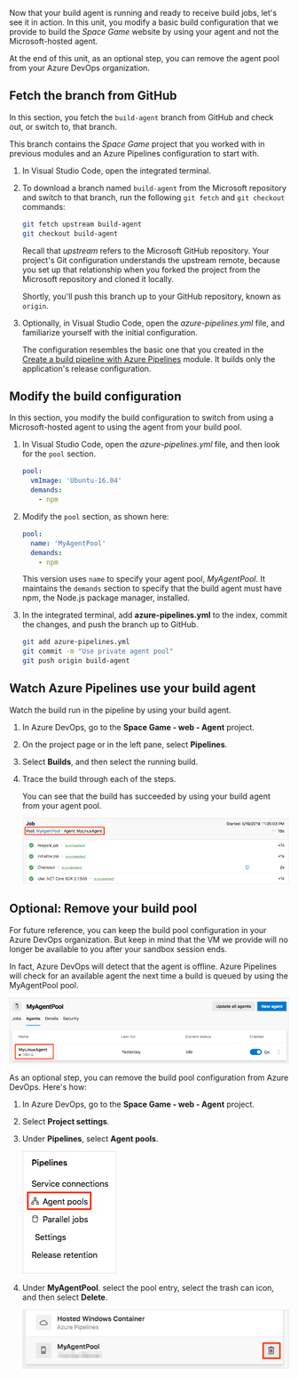 Now that your build agent is running and ready to receive build jobs, let's see it in action. In this unit, you modify a basic build configuration that we provide to build the _Space Game_ website by using your agent and not the Microsoft-hosted agent.

At the end of this unit, as an optional step, you can remove the agent pool from your Azure DevOps organization.

## Fetch the branch from GitHub

In this section, you fetch the `build-agent` branch from GitHub and check out, or switch to, that branch.

This branch contains the _Space Game_ project that you worked with in previous modules and an Azure Pipelines configuration to start with.

1. In Visual Studio Code, open the integrated terminal.
1. To download a branch named `build-agent` from the Microsoft repository and switch to that branch, run the following `git fetch` and `git checkout` commands:

    ```bash
    git fetch upstream build-agent
    git checkout build-agent
    ```

    Recall that *upstream* refers to the Microsoft GitHub repository. Your project's Git configuration understands the upstream remote, because you set up that relationship when you forked the project from the Microsoft repository and cloned it locally.

    Shortly, you'll push this branch up to your GitHub repository, known as `origin`.

1. Optionally, in Visual Studio Code, open the *azure-pipelines.yml* file, and familiarize yourself with the initial configuration.

    The configuration resembles the basic one that you created in the [Create a build pipeline with Azure Pipelines](/learn/modules/create-a-build-pipeline/6-create-the-pipeline?azure-portal=true) module. It builds only the application's release configuration.

## Modify the build configuration

In this section, you modify the build configuration to switch from using a Microsoft-hosted agent to using the agent from your build pool.

1. In Visual Studio Code, open the *azure-pipelines.yml* file, and then look for the `pool` section.

    ```yml
    pool:
      vmImage: 'Ubuntu-16.04'
      demands:
        - npm
    ```

1. Modify the `pool` section, as shown here:

    ```yml
    pool:
      name: 'MyAgentPool'
      demands:
        - npm
    ```

    This version uses `name` to specify your agent pool, *MyAgentPool*. It maintains the `demands` section to specify that the build agent must have npm, the Node.js package manager, installed.

1. In the integrated terminal, add **azure-pipelines.yml** to the index, commit the changes, and push the branch up to GitHub.

    ```bash
    git add azure-pipelines.yml
    git commit -m "Use private agent pool"
    git push origin build-agent
    ```

## Watch Azure Pipelines use your build agent

Watch the build run in the pipeline by using your build agent.

1. In Azure DevOps, go to the **Space Game - web - Agent** project.
1. On the project page or in the left pane, select **Pipelines**.
1. Select **Builds**, and then select the running build.
1. Trace the build through each of the steps.

    You can see that the build has succeeded by using your build agent from your agent pool.

    ![Azure Pipelines showing the private agent running the build](../media/5-build-results-private-pool.png)

## Optional: Remove your build pool

For future reference, you can keep the build pool configuration in your Azure DevOps organization. But keep in mind that the VM we provide will no longer be available to you after your sandbox session ends.

In fact, Azure DevOps will detect that the agent is offline. Azure Pipelines will check for an available agent the next time a build is queued by using the MyAgentPool pool.

![Azure DevOps showing the private agent as offline](../media/5-agent-pools-offline-agent.png)

As an optional step, you can remove the build pool configuration from Azure DevOps. Here's how:

1. In Azure DevOps, go to the **Space Game - web - Agent** project.
1. Select **Project settings**.
1. Under **Pipelines**, select **Agent pools**.

    ![Locating Agent pools in the menu](../media/4-project-settings-agent-pools.png)
1. Under **MyAgentPool**. select the pool entry, select the trash can icon, and then select **Delete**.

    ![Azure DevOps showing where to delete the private agent](../media/5-agent-pools-delete-agent.png)